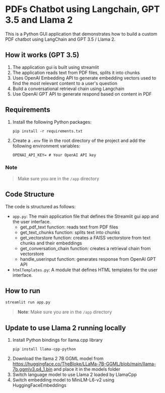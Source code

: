 # PDFs Chatbot using Langchain, GPT 3.5 and Llama 2
This is a Python GUI application that demonstrates how to build a custom PDF chatbot using LangChain and GPT 3.5 / Llama 2. 


## How it works (GPT 3.5)
1. The application gui is built using streamlit
2. The application reads text from PDF files, splits it into chunks
3. Uses OpenAI Embedding API to generate embedding vectors used to find the most relevant content to a user's question 
4. Build a conversational retrieval chain using Langchain
5. Use OpenAI GPT API to generate respond based on content in PDF


## Requirements
1. Install the following Python packages:
    ```
    pip install -r requirements.txt
    ```

2. Create a `.env` file in the root directory of the project and add the following environment variables:
    ```
    OPENAI_API_KEY= # Your OpenAI API key
    ```
### Note 
> Make sure you are in the `/app` directory

## Code Structure

The code is structured as follows:

- `app.py`: The main application file that defines the Streamlit gui app and the user interface.
    * get_pdf_text function: reads text from PDF files
    * get_text_chunks function: splits text into chunks
    * get_vectorstore function: creates a FAISS vectorstore from text chunks and their embeddings
    * get_conversation_chain function: creates a retrieval chain from vectorstore
    * handle_userinput function: generates response from OpenAI GPT API
- `htmlTemplates.py`: A module that defines HTML templates for the user interface.


## How to run
```py
streamlit run app.py
```
> __Note__: Make sure you are in the `/app` directory


## Update to use Llama 2 running locally
1. Install Python bindings for llama.cpp library
    ```
    pip install llama-cpp-python
    ```
2. Download the llama 2 7B GGML model from https://huggingface.co/TheBloke/LLaMa-7B-GGML/blob/main/llama-7b.ggmlv3.q4_1.bin and place it in the models folder
3. Switch language model to use Llama 2 loaded by LlamaCpp
4. Switch embedding model to MiniLM-L6-v2 using HuggingFaceEmbeddings